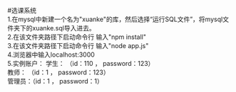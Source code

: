 #选课系统<br/>
1.在mysql中新建一个名为"xuanke"的库，然后选择“运行SQL文件”，将mysql文件夹下的xuanke.sql导入进去。<br/>
2.在该文件夹路径下启动命令行  输入"npm install"<br/>
3.在该文件夹路径下启动命令行 输入"node app.js"<br/>
4.浏览器中输入localhost:3000<br/>
5.实例账户： 学生：  （id：110 ， password：123）<br/>
            教师：  （id：1 ， password：123）<br/>
            管理员：（id：1 ， password：1）<br/>
